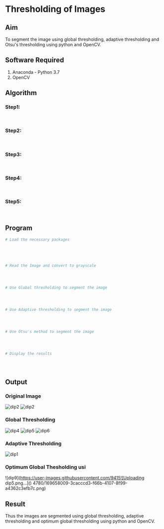 # Thresholding of Images
## Aim
To segment the image using global thresholding, adaptive thresholding and Otsu's thresholding using python and OpenCV.

## Software Required
1. Anaconda - Python 3.7
2. OpenCV

## Algorithm

### Step1:
<br>

### Step2:
<br>

### Step3:
<br>

### Step4:
<br>

### Step5:
<br>

## Program

```python
# Load the necessary packages





# Read the Image and convert to grayscale




# Use Global thresholding to segment the image




# Use Adaptive thresholding to segment the image




# Use Otsu's method to segment the image 




# Display the results





```
## Output

### Original Image
![dip2](https://user-images.githubusercontent.com/94154780/169657591-3acc6f32-d761-43c6-b4f7-5ef08af697e7.png)
![dip2](https://user-images.githubusercontent.com/94154780/169657604-ef4c7043-6147-4076-847c-dc783c1916d0.png)


### Global Thresholding
![dip4](https://user-images.githubusercontent.com/94154780/169658023-a974fbf8-e6d9-44cd-9bb3-d23b843dd104.png)
![dip5](https://user-images.githubusercontent.com/94154780/169658042-aa27dfe4-20c3-43ba-a751-6c89badb044c.png)
![dip6](https://user-images.githubusercontent.com/94154780/169658065-1808988e-da91-429c-9148-e87b13bfc086.png)


### Adaptive Thresholding
![dip1](https://user-images.githubusercontent.com/94154780/169657657-4e58be00-3e70-4039-a25c-d02567ba7bcb.png)

### Optimum Global Thesholding usi
![dip9](https://user-images.githubusercontent.com/9415![Uploading dip5.png…]()
4780/169658009-3cacccd3-f66b-4107-8f99-a4362c3efb7c.png)

## Result
Thus the images are segmented using global thresholding, adaptive thresholding and optimum global thresholding using python and OpenCV.

